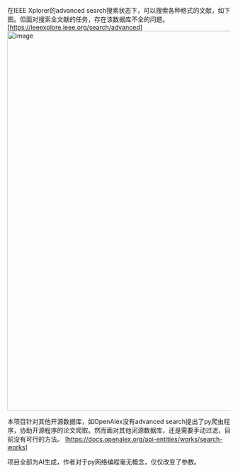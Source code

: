 在IEEE Xplorer的advanced search搜索状态下，可以搜索各种格式的文献，如下图。但面对搜索全文献的任务，存在该数据库不全的问题。
[https://ieeexplore.ieee.org/search/advanced]
<img width="1352" height="855" alt="image" src="https://github.com/user-attachments/assets/8c4738ee-167e-4aef-a8ac-dfb2c3a4b076" />


本项目针对其他开源数据库，如OpenAlex没有advanced search提出了py爬虫程序，协助开源程序的论文爬取。然而面对其他闭源数据库，还是需要手动过滤，目前没有可行的方法。
[https://docs.openalex.org/api-entities/works/search-works]

项目全部为AI生成，作者对于py网络编程毫无概念，仅仅改变了参数。
